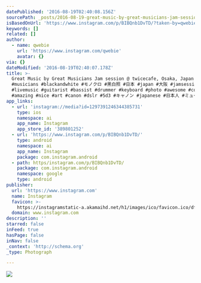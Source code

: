```yaml
---
datePublished: '2016-08-19T02:40:08.156Z'
sourcePath: _posts/2016-08-19-great-music-by-great-musicians-jam-session-twicecafe-osak.md
isBasedOnUrl: 'https://www.instagram.com/p/BIBQnb1DvTD/?taken-by=qwebie'
keywords: []
related: []
author:
  - name: qwebie
    url: 'https://www.instagram.com/qwebie'
    avatar: {}
via: {}
dateModified: '2016-08-19T02:40:07.178Z'
title: >-
  Great Music by Great Musicians Jam session @ twicecafe, Osaka, Japan #music
  #musicians #blackandwhite #モノクロ #黑白照 #日本 #japan #大阪 #jamsession #performance
  #livemusic #guitarist #bassist #drummer #keyboard #photo #awesome #cool
  #amazing #nice #art #canon #dslr #5d3 #キャノン #japanese #日本人 #ミュージシャン
app_links:
  - url: 'instagram://media?id=1297391246344385731'
    type: ios
    namespace: ai
    app_name: Instagram
    app_store_id: '389801252'
  - url: 'https://www.instagram.com/p/BIBQnb1DvTD/'
    type: android
    namespace: ai
    app_name: Instagram
    package: com.instagram.android
  - path: https/instagram.com/p/BIBQnb1DvTD/
    package: com.instagram.android
    namespace: google
    type: android
publisher:
  url: 'https://www.instagram.com'
  name: Instagram
  favicon: >-
    https://instagramstatic-a.akamaihd.net/h1/images/ico/favicon.ico/dfa85bb1fd63.ico
  domain: www.instagram.com
description: ''
starred: false
inFeed: true
hasPage: false
inNav: false
_context: 'http://schema.org'
_type: Photograph

---
```

![](https://imgflo.herokuapp.com/graph/vahj1ThiexotieMo/2460df2c949d30e61271f48c03688025/noop.jpg?input=https%3A%2F%2Fscontent.cdninstagram.com%2Ft51.2885-15%2Fs640x640%2Fsh0.08%2Fe35%2F13739422_978128388971324_1005411759_n.jpg%3Fig_cache_key%3DMTI5NzM5MTI0NjM0NDM4NTczMQ%253D%253D.2)